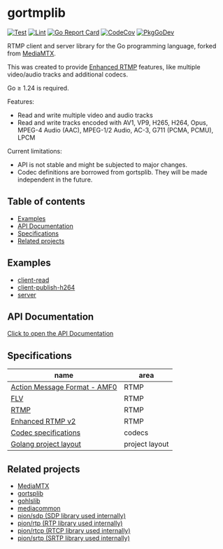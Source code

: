# gortmplib

[![Test](https://github.com/bluenviron/gortmplib/actions/workflows/test.yml/badge.svg)](https://github.com/bluenviron/gortmplib/actions/workflows/test.yml)
[![Lint](https://github.com/bluenviron/gortmplib/actions/workflows/lint.yml/badge.svg)](https://github.com/bluenviron/gortmplib/actions/workflows/lint.yml)
[![Go Report Card](https://goreportcard.com/badge/github.com/bluenviron/gortmplib)](https://goreportcard.com/report/github.com/bluenviron/gortmplib)
[![CodeCov](https://codecov.io/gh/bluenviron/gortmplib/branch/main/graph/badge.svg)](https://app.codecov.io/gh/bluenviron/gortmplib/tree/main)
[![PkgGoDev](https://pkg.go.dev/badge/github.com/bluenviron/gortmplib)](https://pkg.go.dev/github.com/bluenviron/gortmplib#pkg-index)

RTMP client and server library for the Go programming language, forked from [MediaMTX](https://github.com/bluenviron/mediamtx).

This was created to provide [Enhanced RTMP](https://veovera.org/docs/enhanced/enhanced-rtmp-v2) features, like multiple video/audio tracks and additional codecs.

Go &ge; 1.24 is required.

Features:

* Read and write multiple video and audio tracks
* Read and write tracks encoded with AV1, VP9, H265, H264, Opus, MPEG-4 Audio (AAC), MPEG-1/2 Audio, AC-3, G711 (PCMA, PCMU), LPCM

Current limitations:

* API is not stable and might be subjected to major changes.
* Codec definitions are borrowed from gortsplib. They will be made independent in the future.

## Table of contents

* [Examples](#examples)
* [API Documentation](#api-documentation)
* [Specifications](#specifications)
* [Related projects](#related-projects)

## Examples

* [client-read](examples/client-read/main.go)
* [client-publish-h264](examples/client-publish-h264/main.go)
* [server](examples/server/main.go)

## API Documentation

[Click to open the API Documentation](https://pkg.go.dev/github.com/bluenviron/gortmplib#pkg-index)

## Specifications

|name|area|
|----|----|
|[Action Message Format - AMF0](https://veovera.org/docs/legacy/amf0-file-format-spec.pdf)|RTMP|
|[FLV](https://veovera.org/docs/legacy/video-file-format-v10-1-spec.pdf)|RTMP|
|[RTMP](https://veovera.org/docs/legacy/rtmp-v1-0-spec.pdf)|RTMP|
|[Enhanced RTMP v2](https://veovera.org/docs/enhanced/enhanced-rtmp-v2)|RTMP|
|[Codec specifications](https://github.com/bluenviron/mediacommon#specifications)|codecs|
|[Golang project layout](https://github.com/golang-standards/project-layout)|project layout|

## Related projects

* [MediaMTX](https://github.com/bluenviron/mediamtx)
* [gortsplib](https://github.com/bluenviron/gortsplib)
* [gohlslib](https://github.com/bluenviron/gohlslib)
* [mediacommon](https://github.com/bluenviron/mediacommon)
* [pion/sdp (SDP library used internally)](https://github.com/pion/sdp)
* [pion/rtp (RTP library used internally)](https://github.com/pion/rtp)
* [pion/rtcp (RTCP library used internally)](https://github.com/pion/rtcp)
* [pion/srtp (SRTP library used internally)](https://github.com/pion/srtp)
